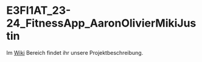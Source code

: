# E3FI1AT_23-24_FitnessApp_AaronOlivierMikiJustin

Im [Wiki](https://github.com/bxitscoders/E3FI1AT_23-24_FitnessApp_AaronOlivierMikiJustin/wiki) Bereich findet ihr unsere Projektbeschreibung.
